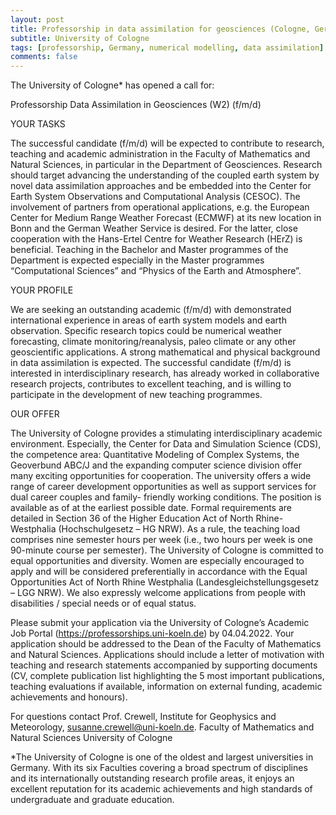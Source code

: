 ```yaml
---
layout: post
title: Professorship in data assimilation for geosciences (Cologne, Germany)
subtitle: University of Cologne
tags: [professorship, Germany, numerical modelling, data assimilation]
comments: false
---
```


The University of Cologne* has opened a call for:

Professorship Data Assimilation in Geosciences (W2) (f/m/d)

YOUR TASKS

The successful candidate (f/m/d) will be expected to contribute to research, teaching and academic administration in the Faculty of Mathematics and Natural Sciences, in particular in the Department of Geosciences. Research should target advancing the understanding of the coupled earth system by novel data assimilation approaches and be embedded into the Center for Earth System Observations and Computational Analysis (CESOC). The involvement of partners from operational applications, e.g. the European Center for Medium Range Weather Forecast (ECMWF) at its new location in Bonn and the German Weather Service is desired. For the latter, close cooperation with the Hans-Ertel Centre for Weather Research (HErZ) is beneficial. Teaching in the Bachelor and Master programmes of the Department is expected especially in the Master programmes “Computational Sciences” and “Physics of the Earth and Atmosphere”.

YOUR PROFILE

We are seeking an outstanding academic (f/m/d) with demonstrated international experience in areas of earth system models and earth observation. Specific research topics could be numerical weather forecasting, climate monitoring/reanalysis, paleo climate or any other geoscientific applications. A strong mathematical and physical background in data assimilation is expected. The successful candidate (f/m/d) is interested in interdisciplinary research, has already worked in collaborative research projects, contributes to excellent teaching, and is willing to participate in the development of new teaching programmes.

OUR OFFER 

The University of Cologne provides a stimulating interdisciplinary academic environment. Especially, the Center for Data and Simulation Science (CDS), the competence area: Quantitative Modeling of Complex Systems, the Geoverbund ABC/J and the expanding computer science division offer many exciting opportunities for cooperation. The university offers a wide range of career development opportunities as well as support services for dual career couples and family- friendly working conditions. The position is available as of at the earliest possible date. Formal requirements are detailed in Section 36 of the Higher Education Act of North Rhine-Westphalia (Hochschulgesetz – HG NRW). As a rule, the teaching load comprises nine semester hours per week (i.e., two hours per week is one 90-minute course per semester). The University of Cologne is committed to equal opportunities and diversity. Women are especially encouraged to apply and will be considered preferentially in accordance with the Equal Opportunities Act of North Rhine Westphalia (Landesgleichstellungsgesetz – LGG NRW). We also expressly welcome applications from people with disabilities / special needs or of equal status.

Please submit your application via the University of Cologne’s Academic Job Portal (https://professorships.uni-koeln.de) by 04.04.2022. Your application should be addressed to the Dean of the Faculty of Mathematics and Natural Sciences. Applications should include a letter of motivation with teaching and research statements accompanied by supporting documents (CV, complete publication list highlighting the 5 most important publications, teaching evaluations if available, information on external funding, academic achievements and honours).

For questions contact Prof. Crewell, Institute for Geophysics and Meteorology, susanne.crewell@uni-koeln.de.
Faculty of Mathematics and Natural Sciences University of Cologne

*The University of Cologne is one of the oldest and largest universities in Germany. With its six Faculties covering a broad spectrum of disciplines and its internationally outstanding research profile areas, it enjoys an excellent reputation for its academic achievements and high standards of undergraduate and graduate education.
